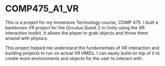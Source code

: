 # COMP475_A1_VR
This is a project for my Immersive Technology course, COMP 475. I built a barebones VR project for the Occulus Quest 2 in Unity using the XR interaction toolkit. It allows the player to grab objects and throw them around with physics. 

This project helped me understand the fundumentals of XR interaction and building projects to run on actual VR HMDs. I can easily build on top of it to create more environments and objects for the user to interact with. 
